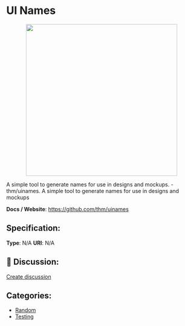 # UI Names
<p align="center">
    <img width="400" src="https://raw.githubusercontent.com/apis-list/apis-list/apis/ui-names/logo_256x256.png" />
</p>

A simple tool to generate names for use in designs and mockups.  - thm/uinames. A simple tool to generate names for use in designs and mockups

**Docs / Website**: https://github.com/thm/uinames

## Specification:
**Type**:  N/A 
**URI**:  N/A 

## 💬 Discussion:
[Create discussion](link)

## Categories:
- [Random](https://github.com/apis-list/apis-list#random)
- [Testing](https://github.com/apis-list/apis-list#testing)





